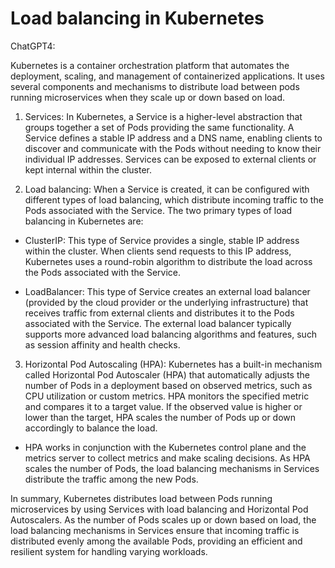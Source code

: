# Load balancing in Kubernetes

ChatGPT4:

Kubernetes is a container orchestration platform that automates the deployment, scaling, and management of containerized applications. It uses several components and mechanisms to distribute load between pods running microservices when they scale up or down based on load.

1. Services: In Kubernetes, a Service is a higher-level abstraction that groups together a set of Pods providing the same functionality. A Service defines a stable IP address and a DNS name, enabling clients to discover and communicate with the Pods without needing to know their individual IP addresses. Services can be exposed to external clients or kept internal within the cluster.

2. Load balancing: When a Service is created, it can be configured with different types of load balancing, which distribute incoming traffic to the Pods associated with the Service. The two primary types of load balancing in Kubernetes are:

  * ClusterIP: This type of Service provides a single, stable IP address within the cluster. When clients send requests to this IP address, Kubernetes uses a round-robin algorithm to distribute the load across the Pods associated with the Service.

  * LoadBalancer: This type of Service creates an external load balancer (provided by the cloud provider or the underlying infrastructure) that receives traffic from external clients and distributes it to the Pods associated with the Service. The external load balancer typically supports more advanced load balancing algorithms and features, such as session affinity and health checks.

3. Horizontal Pod Autoscaling (HPA): Kubernetes has a built-in mechanism called Horizontal Pod Autoscaler (HPA) that automatically adjusts the number of Pods in a deployment based on observed metrics, such as CPU utilization or custom metrics. HPA monitors the specified metric and compares it to a target value. If the observed value is higher or lower than the target, HPA scales the number of Pods up or down accordingly to balance the load.
  * HPA works in conjunction with the Kubernetes control plane and the metrics server to collect metrics and make scaling decisions. As HPA scales the number of Pods, the load balancing mechanisms in Services distribute the traffic among the new Pods.

In summary, Kubernetes distributes load between Pods running microservices by using Services with load balancing and Horizontal Pod Autoscalers. As the number of Pods scales up or down based on load, the load balancing mechanisms in Services ensure that incoming traffic is distributed evenly among the available Pods, providing an efficient and resilient system for handling varying workloads.